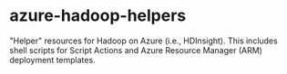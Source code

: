 # azure-hadoop-helpers
"Helper" resources for Hadoop on Azure (i.e., HDInsight). This includes shell scripts for Script Actions and Azure Resource Manager (ARM) deployment templates.
